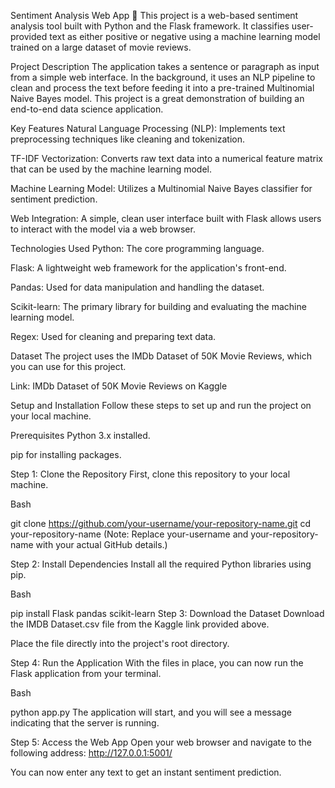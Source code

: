 Sentiment Analysis Web App 💬
This project is a web-based sentiment analysis tool built with Python and the Flask framework. It classifies user-provided text as either positive or negative using a machine learning model trained on a large dataset of movie reviews.

Project Description
The application takes a sentence or paragraph as input from a simple web interface. In the background, it uses an NLP pipeline to clean and process the text before feeding it into a pre-trained Multinomial Naive Bayes model. This project is a great demonstration of building an end-to-end data science application.

Key Features
Natural Language Processing (NLP): Implements text preprocessing techniques like cleaning and tokenization.

TF-IDF Vectorization: Converts raw text data into a numerical feature matrix that can be used by the machine learning model.

Machine Learning Model: Utilizes a Multinomial Naive Bayes classifier for sentiment prediction.

Web Integration: A simple, clean user interface built with Flask allows users to interact with the model via a web browser.

Technologies Used
Python: The core programming language.

Flask: A lightweight web framework for the application's front-end.

Pandas: Used for data manipulation and handling the dataset.

Scikit-learn: The primary library for building and evaluating the machine learning model.

Regex: Used for cleaning and preparing text data.

Dataset
The project uses the IMDb Dataset of 50K Movie Reviews, which you can use for this project.

Link: IMDb Dataset of 50K Movie Reviews on Kaggle

Setup and Installation
Follow these steps to set up and run the project on your local machine.

Prerequisites
Python 3.x installed.

pip for installing packages.

Step 1: Clone the Repository
First, clone this repository to your local machine.

Bash

git clone https://github.com/your-username/your-repository-name.git
cd your-repository-name
(Note: Replace your-username and your-repository-name with your actual GitHub details.)

Step 2: Install Dependencies
Install all the required Python libraries using pip.

Bash

pip install Flask pandas scikit-learn
Step 3: Download the Dataset
Download the IMDB Dataset.csv file from the Kaggle link provided above.

Place the file directly into the project's root directory.

Step 4: Run the Application
With the files in place, you can now run the Flask application from your terminal.

Bash

python app.py
The application will start, and you will see a message indicating that the server is running.

Step 5: Access the Web App
Open your web browser and navigate to the following address:
http://127.0.0.1:5001/

You can now enter any text to get an instant sentiment prediction.
